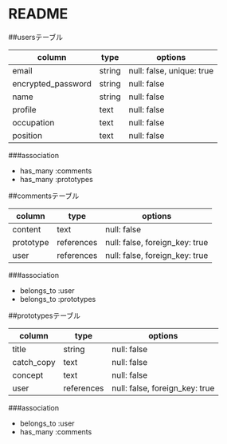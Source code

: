 # README

##usersテーブル

| column             | type       | options                    |
| ------------------ | ---------- | -------------------------- |
| email              | string     | null: false, unique: true  |
| encrypted_password | string     | null: false                |
| name               | string     | null: false                |
| profile            | text       | null: false                |
| occupation         | text       | null: false                |
| position           | text       | null: false                |

###association

- has_many :comments
- has_many :prototypes


##commentsテーブル

| column             | type       | options                        |
| ------------------ | ---------- | ------------------------------ |
| content            | text       | null: false                    |
| prototype          | references | null: false, foreign_key: true |
| user               | references | null: false, foreign_key: true |

###association

- belongs_to :user
- belongs_to :prototypes


##prototypesテーブル

| column             | type       | options                        |
| ------------------ | ---------- | ------------------------------ |
| title              | string     | null: false                    |
| catch_copy         | text       | null: false                    |
| concept            | text       | null: false                    |
| user               | references | null: false, foreign_key: true |

###association

- belongs_to :user
- has_many :comments


